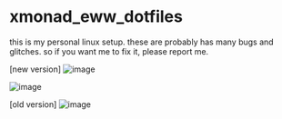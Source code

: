# xmonad_eww_dotfiles
this is my personal linux setup. these are probably has many bugs and glitches. so  if you want me to fix it, please report me.

[new version]
![image](https://github.com/Tail-R/xmonad_eww_dotfiles/assets/132870183/95fea5d7-28c2-442e-af79-25a2f5a93587)

![image](https://github.com/Tail-R/xmonad_eww_dotfiles/assets/132870183/11678ded-c716-489e-9ef6-1d92d18cf91e)

[old version]
![image](https://github.com/Tail-R/xmonad_eww_dotfiles/assets/132870183/ce5286a3-2f4f-40b4-8d9b-c4d8c13d342c)

